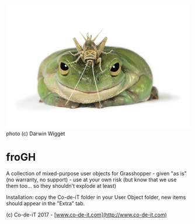 ![froGH](https://raw.githubusercontent.com/Co-de-iT/froGH/master/media/frog-and-grasshopper-darwin-wiggett.jpg)
photo (c) Darwin Wigget

# froGH
A collection of mixed-purpose user objects for Grasshopper - given "as is" (no warranty, no support) - use at your own risk (but know that we use them too... so they shouldn't explode at least)

Installation: copy the Co-de-iT folder in your User Object folder, new items should appear in the "Extra" tab.

(c) Co-de-iT 2017 - [www.co-de-it.com](http://www.co-de-it.com)